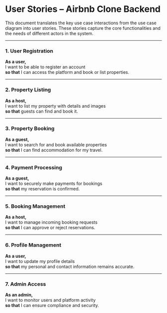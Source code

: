 # User Stories – Airbnb Clone Backend

This document translates the key use case interactions from the use case diagram into user stories. These stories capture the core functionalities and the needs of different actors in the system.

---

### 1. User Registration
**As a user,**  
I want to be able to register an account  
**so that** I can access the platform and book or list properties.

---

### 2. Property Listing
**As a host,**  
I want to list my property with details and images  
**so that** guests can find and book it.

---

### 3. Property Booking
**As a guest,**  
I want to search for and book available properties  
**so that** I can find accommodation for my travel.

---

### 4. Payment Processing
**As a guest,**  
I want to securely make payments for bookings  
**so that** my reservation is confirmed.

---

### 5. Booking Management
**As a host,**  
I want to manage incoming booking requests  
**so that** I can approve or reject reservations.

---

### 6. Profile Management
**As a user,**  
I want to update my profile details  
**so that** my personal and contact information remains accurate.

---

### 7. Admin Access
**As an admin,**  
I want to monitor users and platform activity  
**so that** I can ensure compliance and security.

